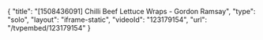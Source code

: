 {
    "title": "[1508436091] Chilli Beef Lettuce Wraps - Gordon Ramsay",
    "type": "solo",
    "layout": "iframe-static",
    "videoId": "123179154",
    "url": "\/tvpembed\/123179154"
}